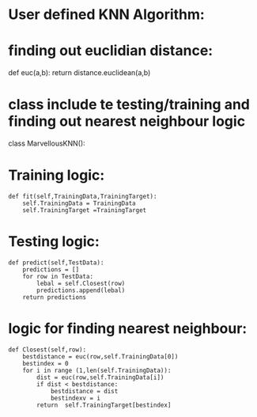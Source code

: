 # User defined KNN Algorithm:


# finding out euclidian distance:
def euc(a,b):
    return distance.euclidean(a,b)

# class include te testing/training and finding out nearest neighbour logic
class MarvellousKNN():

# Training logic:
    def fit(self,TrainingData,TrainingTarget):
        self.TrainingData = TrainingData
        self.TrainingTarget =TrainingTarget

 # Testing logic:
    def predict(self,TestData):
        predictions = []
        for row in TestData:
            lebal = self.Closest(row)
            predictions.append(lebal)
        return predictions

# logic for finding nearest neighbour:
    def Closest(self,row):
        bestdistance = euc(row,self.TrainingData[0])
        bestindex = 0
        for i in range (1,len(self.TrainingData)):
            dist = euc(row,self.TrainingData[i])
            if dist < bestdistance:
                bestdistance = dist
                bestindexv = i
            return  self.TrainingTarget[bestindex]
